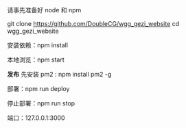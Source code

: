 
请事先准备好 node 和 npm

git clone https://github.com/DoubleCG/wgg_gezi_website
cd wgg_gezi_website



安装依赖：npm install

本地浏览：npm start

**发布**
先安装 pm2 :  npm install pm2 -g 

部署：npm run deploy

停止部署：npm run stop



端口：127.0.0.1:3000